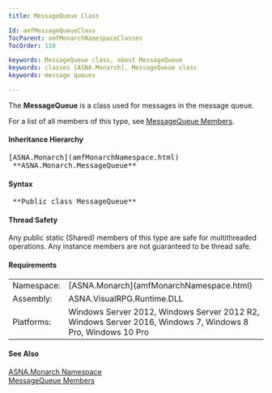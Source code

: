 ```yaml
---
title: MessageQueue Class

Id: amfMessageQueueClass
TocParent: amfMonarchNamespaceClasses
TocOrder: 110

keywords: MessageQueue class, about MessageQueue
keywords: classes [ASNA.Monarch], MessageQueue class
keywords: message queues

---
```


The **MessageQueue** is a class used for messages in the message queue.

For a list of all members of this type, see [ MessageQueue Members](amfMessageQueueClassMembers.html).

#### Inheritance Hierarchy
<pre>[ASNA.Monarch](amfMonarchNamespace.html)   
 **ASNA.Monarch.MessageQueue**       </pre>

#### Syntax
<pre class="syntax"> **Public class MessageQueue**       </pre>

#### Thread Safety
Any public static (Shared) members of this type are safe for multithreaded operations. Any instance members are not guaranteed to be thread safe.
<!-- start -->

#### Requirements
<table class="dttable" cellspacing="0" cellpadding="4" width="60%">
           <colgroup>
            <col width="15%" style="font-weight:bold" />
            <col width="85%" />
          </colgroup>
          <tr>
            <td>Namespace:</td>
            <td>[ASNA.Monarch](amfMonarchNamespace.html)</td>
          </tr>
          <tr>
            <td>Assembly:</td>
            <td>ASNA.VisualRPG.Runtime.DLL</td>
          </tr>
         <tr>
            <td>Platforms:</td>
            <td> Windows Server 2012, Windows Server 2012 R2, Windows Server 2016, Windows 7, Windows 8 Pro, Windows 10 Pro</td>
         </tr>
</table>

<!-- end -->

#### See Also
[ASNA.Monarch Namespace](amfMonarchNamespace.html) <br /> [ MessageQueue Members](amfMessageQueueClassMembers.html) 
